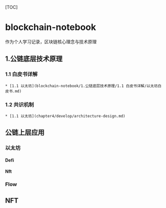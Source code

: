[TOC]

# blockchain-notebook
作为个人学习记录，区块链核心理念与技术原理



## 1.公链底层技术原理

### 1.1 白皮书详解

    * [1.1 以太坊](blockchain-notebook/1.公链底层技术原理/1.1 白皮书详解/以太坊白皮书.md)

### 1.2 共识机制

    * [1.1 以太坊](chapter4/develop/architecture-design.md)


## 公链上层应用

### 以太坊

#### Defi

#### Nft


### Flow

## NFT


